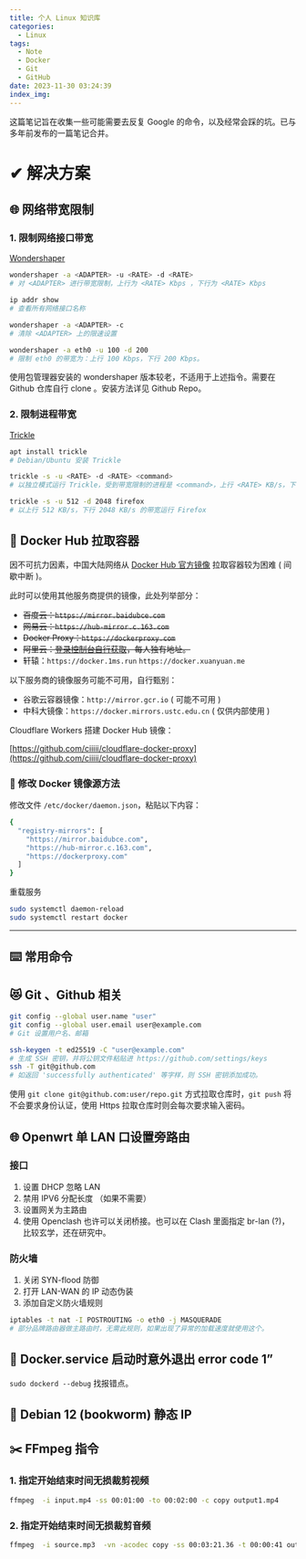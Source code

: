 ```yaml
---
title: 个人 Linux 知识库
categories:
  - Linux
tags:
  - Note
  - Docker
  - Git
  - GitHub
date: 2023-11-30 03:24:39
index_img:
---
```


这篇笔记旨在收集一些可能需要去反复 Google 的命令，以及经常会踩的坑。已与多年前发布的一篇笔记合并。

<!-- MORE -->

# ✔ 解决方案

## 🌐 网络带宽限制

### 1. 限制网络接口带宽

[Wondershaper](https://github.com/magnific0/wondershaper)

```bash
wondershaper -a <ADAPTER> -u <RATE> -d <RATE>
# 对 <ADAPTER> 进行带宽限制，上行为 <RATE> Kbps ，下行为 <RATE> Kbps

ip addr show
# 查看所有网络接口名称

wondershaper -a <ADAPTER> -c
# 清除 <ADAPTER> 上的限速设置

wondershaper -a eth0 -u 100 -d 200
# 限制 eth0 的带宽为：上行 100 Kbps，下行 200 Kbps。
```

使用包管理器安装的 wondershaper 版本较老，不适用于上述指令。需要在 Github 仓库自行 clone 。安装方法详见 Github Repo。

### 2. 限制进程带宽

[Trickle](https://github.com/mariusae/trickle)

```bash
apt install trickle
# Debian/Ubuntu 安装 Trickle

trickle -s -u <RATE> -d <RATE> <command>
# 以独立模式运行 Trickle，受到带宽限制的进程是 <command>，上行 <RATE> KB/s，下行 <RATE> KB/s

trickle -s -u 512 -d 2048 firefox
# 以上行 512 KB/s，下行 2048 KB/s 的带宽运行 Firefox
```

## 🐋 Docker Hub 拉取容器

因不可抗力因素，中国大陆网络从 [Docker Hub 官方镜像](https://hub.docker.com/) 拉取容器较为困难 ( 间歇中断 )。

此时可以使用其他服务商提供的镜像，此处列举部分：

- ~~百度云：`https://mirror.baidubce.com`~~
- ~~网易云：`https://hub-mirror.c.163.com`~~
- ~~Docker Proxy：`https://dockerproxy.com`~~
- ~~阿里云：[登录控制台自行获取](https://cr.console.aliyun.com/cn-hangzhou/instances/mirrors)，每人独有地址。~~
- 轩辕：`https://docker.1ms.run` `https://docker.xuanyuan.me`

以下服务商的镜像服务可能不可用，自行甄别：

- 谷歌云容器镜像：`http://mirror.gcr.io` ( 可能不可用 )
- 中科大镜像：`https://docker.mirrors.ustc.edu.cn` ( 仅供内部使用 )

Cloudflare Workers 搭建 Docker Hub 镜像：

[https://github.com/ciiiii/cloudflare-docker-proxy](https://github.com/ciiiii/cloudflare-docker-proxy)

### 🐋 修改 Docker 镜像源方法

修改文件 `/etc/docker/daemon.json`，粘贴以下内容：

```bash
{
  "registry-mirrors": [
    "https://mirror.baidubce.com",
    "https://hub-mirror.c.163.com",
    "https://dockerproxy.com"
  ]
}
```

重载服务

```bash
sudo systemctl daemon-reload
sudo systemctl restart docker
```

---

## ⌨️ 常用命令

## 😻 Git 、Github 相关

```bash
git config --global user.name "user"
git config --global user.email user@example.com
# Git 设置用户名、邮箱

ssh-keygen -t ed25519 -C "user@example.com"
# 生成 SSH 密钥，并将公钥文件粘贴进 https://github.com/settings/keys
ssh -T git@github.com
# 如返回 'successfully authenticated' 等字样，则 SSH 密钥添加成功。
```

使用 `git clone git@github.com:user/repo.git` 方式拉取仓库时，`git push` 将不会要求身份认证，使用 Https 拉取仓库时则会每次要求输入密码。

## 🌐 Openwrt 单 LAN 口设置旁路由

### 接口

1. 设置 DHCP 忽略 LAN
2. 禁用 IPV6 分配长度 （如果不需要）
3. 设置网关为主路由
4. 使用 Openclash 也许可以关闭桥接。也可以在 Clash 里面指定 br-lan (?)，比较玄学，还在研究中。

### 防火墙

1. 关闭 SYN-flood 防御
2. 打开 LAN-WAN 的 IP 动态伪装
3. 添加自定义防火墙规则

```bash
iptables -t nat -I POSTROUTING -o eth0 -j MASQUERADE
# 部分品牌路由器做主路由时，无需此规则，如果出现了异常的加载速度就使用这个。
```

## 🐋 Docker.service 启动时意外退出 error code 1”

`sudo dockerd --debug` 找报错点。

## 🍥 Debian 12 (bookworm) 静态 IP

## ✂️ FFmpeg 指令

### 1. 指定开始结束时间无损裁剪**视频**

```bash
ffmpeg  -i input.mp4 -ss 00:01:00 -to 00:02:00 -c copy output1.mp4
```

### 2. 指定开始结束时间无损裁剪**音频**

```bash
ffmpeg  -i source.mp3  -vn -acodec copy -ss 00:03:21.36 -t 00:00:41 output.mp3
```
